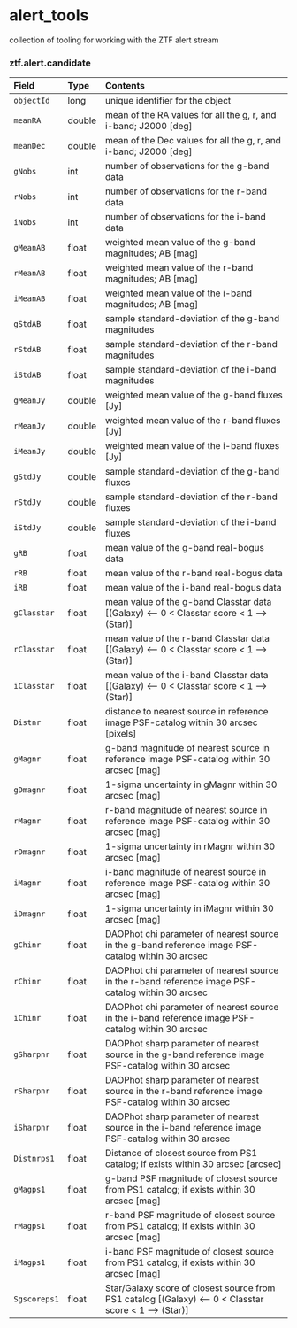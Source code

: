 # alert_tools
collection of tooling for working with the ZTF alert stream



### ztf.alert.candidate

| Field | Type | Contents |
|:--------|:-------|:--------|
| `objectId` |  long | unique identifier for the object |
| `meanRA` | double | mean of the RA values for all the g, r, and i-band; J2000 [deg] |
| `meanDec` | double | mean of the Dec values for all the g, r, and i-band; J2000 [deg] |
| `gNobs` | int | number of observations for the g-band data  |
| `rNobs` | int | number of observations for the r-band data |
| `iNobs` | int | number of observations for the i-band data |
| `gMeanAB` | float | weighted mean value of the g-band magnitudes; AB [mag] |
| `rMeanAB` | float | weighted mean value of the r-band magnitudes; AB [mag] |
| `iMeanAB` | float | weighted mean value of the i-band magnitudes; AB [mag] |
| `gStdAB` | float | sample standard-deviation of the g-band magnitudes  |
| `rStdAB` | float | sample standard-deviation of the r-band magnitudes |
| `iStdAB` | float | sample standard-deviation of the i-band magnitudes |
| `gMeanJy` | double | weighted mean value of the g-band fluxes [Jy] |
| `rMeanJy` | double | weighted mean value of the r-band fluxes [Jy] |
| `iMeanJy` | double | weighted mean value of the i-band fluxes [Jy] |
| `gStdJy` | double | sample standard-deviation of the g-band fluxes |
| `rStdJy` | double | sample standard-deviation of the r-band fluxes |
| `iStdJy` | double | sample standard-deviation of the i-band fluxes |
| `gRB` | float | mean value of the g-band real-bogus data |
| `rRB` | float | mean value of the r-band real-bogus data |
| `iRB` | float | mean value of the i-band real-bogus data |
| `gClasstar` | float | mean value of the g-band Classtar data [(Galaxy) <-- 0 < Classtar score < 1 --> (Star)] |
| `rClasstar` | float | mean value of the r-band Classtar data [(Galaxy) <-- 0 < Classtar score < 1 --> (Star)] |
| `iClasstar` | float | mean value of the i-band Classtar data [(Galaxy) <-- 0 < Classtar score < 1 --> (Star)] |
| `Distnr` | float | distance to nearest source in reference image PSF-catalog within 30 arcsec [pixels] |
| `gMagnr` | float | g-band magnitude of nearest source in reference image PSF-catalog within 30 arcsec [mag] |
| `gDmagnr` | float | 1-sigma uncertainty in gMagnr within 30 arcsec [mag] |
| `rMagnr` | float | r-band magnitude of nearest source in reference image PSF-catalog within 30 arcsec [mag] |
| `rDmagnr` | float | 1-sigma uncertainty in rMagnr within 30 arcsec [mag] |
| `iMagnr` | float | i-band magnitude of nearest source in reference image PSF-catalog within 30 arcsec [mag] |
| `iDmagnr` | float |  1-sigma uncertainty in iMagnr within 30 arcsec [mag] |
| `gChinr` | float | DAOPhot chi parameter of nearest source in the g-band reference image PSF-catalog within 30 arcsec |
| `rChinr` | float | DAOPhot chi parameter of nearest source in the r-band reference image PSF-catalog within 30 arcsec |
| `iChinr` | float | DAOPhot chi parameter of nearest source in the i-band reference image PSF-catalog within 30 arcsec |
| `gSharpnr` | float | DAOPhot sharp parameter of nearest source in the g-band reference image PSF-catalog within 30 arcsec |
| `rSharpnr` | float | DAOPhot sharp parameter of nearest source in the r-band reference image PSF-catalog within 30 arcsec |
| `iSharpnr` | float | DAOPhot sharp parameter of nearest source in the i-band reference image PSF-catalog within 30 arcsec |
| `Distnrps1` | float | Distance of closest source from PS1 catalog; if exists within 30 arcsec [arcsec] |
| `gMagps1` | float | g-band PSF magnitude of closest source from PS1 catalog; if exists within 30 arcsec [mag] |
| `rMagps1` | float | r-band PSF magnitude of closest source from PS1 catalog; if exists within 30 arcsec [mag] |
| `iMagps1` | float | i-band PSF magnitude of closest source from PS1 catalog; if exists within 30 arcsec [mag] |
| `Sgscoreps1` | float |  Star/Galaxy score of closest source from PS1 catalog [(Galaxy) <-- 0 < Classtar score < 1 --> (Star)] |
